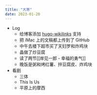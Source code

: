 ```yaml
---
title: "大寒"
date: 2023-01-20
---
```

- Log
	- 给博客添加 [hugo-wikilinks](https://github.com/milafrerichs/hugo-wikilinks) 支持
	- 把 iMac 上的文稿都上传到了 GitHub
	- 中午去楼下超市买了天妇罗和炸鸡块
	- 晶做了炒豆腐
	- 读了两节[[岸见一郎 - 幸福的勇气]]
	- 晚饭是粥和烤红薯、拌豆腐皮、炸鸡块
- 看剧
	- 三体
	- This Is Us
	- 平原上的摩西